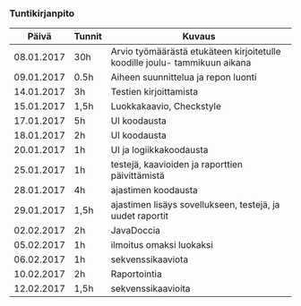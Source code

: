 ### Tuntikirjanpito
Päivä | Tunnit | Kuvaus
--------------- | ----- | ------
08.01.2017 | 30h | Arvio työmäärästä etukäteen kirjoitetulle koodille joulu- tammikuun aikana
09.01.2017 | 0.5h | Aiheen suunnittelua ja repon luonti
14.01.2017 | 3h | Testien kirjoittamista
15.01.2017 | 1,5h | Luokkakaavio, Checkstyle
17.01.2017 | 5h | UI koodausta
18.01.2017 | 2h | UI koodausta
20.01.2017 | 1h | UI ja logiikkakoodausta
25.01.2017 | 1h | testejä, kaavioiden ja raporttien päivittämistä
28.01.2017 | 4h | ajastimen koodausta
29.01.2017 | 1,5h | ajastimen lisäys sovellukseen, testejä, ja uudet raportit
02.02.2017 | 2h | JavaDoccia
05.02.2017 | 1h | ilmoitus omaksi luokaksi
06.02.2017 | 1h | sekvenssikaaviota
10.02.2017 | 2h | Raportointia
12.02.2017 | 1,5h | sekvenssikaavioita
